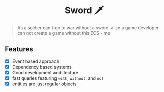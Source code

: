 # <center>Sword 🗡️

> As a soldier can't go to war without a sword ⚔️ so a game developer can not create a game without this ECS - me

## Features

- [x] Event based approach
- [x] Dependency based systems
- [x] Good development architecture
- [x] fast queries featuring `with`, `without`, and `not`
- [x] entities are just regular objects

